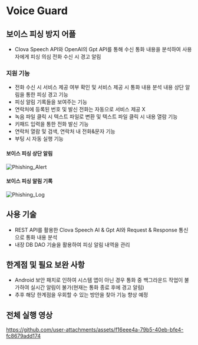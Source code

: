 # Voice Guard
## 보이스 피싱 방지 어플
- Clova Speech API와 OpenAI의 Gpt API를 통해 수신 통화 내용을 분석하여 사용자에게 피싱 의심 전화 수신 시 경고 알림

### 지원 기능
- 전화 수신 시 서비스 제공 여부 확인 및 서비스 제공 시 통화 내용 분석 내용 상단 알림을 통한 피싱 경고 기능
- 피싱 알림 기록들을 보여주는 기능
- 연락처에 등록된 번호 및 발신 전화는 자동으로 서비스 제공 X
- 녹음 파일 클릭 시 텍스트 파일로 변환 및 텍스트 파일 클릭 시 내용 열람 기능
- 키패드 입력을 통한 전화 발신 기능
- 연락처 열람 및 검색, 연락처 내 전화&문자 기능
- 부팅 시 자동 실행 기능

#### 보이스 피싱 상단 알림
![Phishing_Alert](https://github.com/user-attachments/assets/884e28ba-6c81-4680-acd2-cbaa988e8686)

#### 보이스 피싱 알림 기록 
![Phishing_Log](https://github.com/user-attachments/assets/cb952c4c-5c63-46f8-9f25-98e49e19c870)

## 사용 기술
- REST API를 활용한 Clova Speech AI & Gpt AI와 Request & Response 통신으로 통화 내용 분석
- 내장 DB DAO 기술을 활용하여 피싱 알림 내역을 관리

## 한계점 및 필요 보완 사항
- Android 보안 패치로 인하여 시스템 앱이 아닌 경우 통화 중 백그라운드 작업이 불가하여 실시간 알림이 불가(현재는 통화 종료 후에 경고 알림)
- 추후 해당 한계점을 우회할 수 있는 방안을 찾아 기능 향상 예정

## 전체 실행 영상
https://github.com/user-attachments/assets/f16eee4a-79b5-40eb-bfe4-fc8679add174
